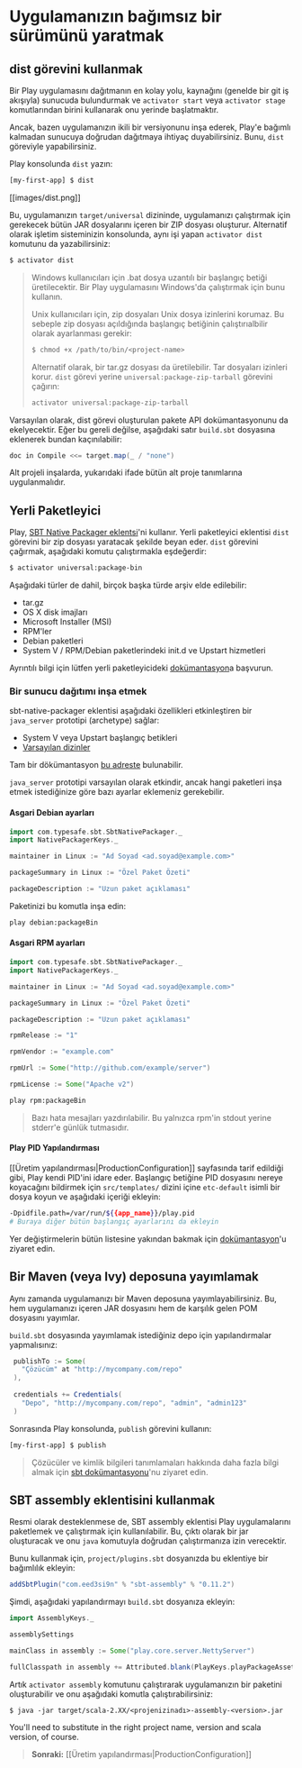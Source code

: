 <!--- Copyright (C) 2009-2013 Typesafe Inc. <http://www.typesafe.com> -->
# Uygulamanızın bağımsız bir sürümünü yaratmak

## dist görevini kullanmak

Bir Play uygulamasını dağıtmanın en kolay yolu, kaynağını (genelde bir git iş akışıyla) sunucuda bulundurmak ve `activator start` veya `activator stage` komutlarından birini kullanarak onu yerinde başlatmaktır.

Ancak, bazen uygulamanızın ikili bir versiyonunu inşa ederek, Play'e bağımlı kalmadan sunucuya doğrudan dağıtmaya ihtiyaç duyabilirsiniz. Bunu, `dist` göreviyle yapabilirsiniz.

Play konsolunda `dist` yazın:

```bash
[my-first-app] $ dist
```

[[images/dist.png]]

Bu, uygulamanızın `target/universal` dizininde, uygulamanızı çalıştırmak için gerekecek bütün JAR dosyalarını içeren bir ZIP dosyası oluşturur. Alternatif olarak işletim sisteminizin konsolunda, aynı işi yapan `activator dist` komutunu da yazabilirsiniz:

```bash
$ activator dist
```

> Windows kullanıcıları için .bat dosya uzantılı bir başlangıç betiği üretilecektir. Bir Play uygulamasını Windows'da çalıştırmak için bunu kullanın.
>
> Unix kullanıcıları için, zip dosyaları Unix dosya izinlerini korumaz. Bu sebeple zip dosyası açıldığında başlangıç betiğinin çalıştırıalbilir olarak ayarlanması gerekir:
>
> ```bash
> $ chmod +x /path/to/bin/<project-name>
> ```
>
> Alternatif olarak, bir tar.gz dosyası da üretilebilir. Tar dosyaları izinleri korur. `dist` görevi yerine `universal:package-zip-tarball` görevini çağırın:
>
> ```bash
> activator universal:package-zip-tarball
> ```

Varsayılan olarak, dist görevi oluşturulan pakete API dokümantasyonunu da ekelyecektir. Eğer bu gereli değilse, aşağıdaki satır `build.sbt` dosyasına eklenerek bundan kaçınılabilir:

```scala
doc in Compile <<= target.map(_ / "none")
```
Alt projeli inşalarda, yukarıdaki ifade bütün alt proje tanımlarına uygulanmalıdır.

## Yerli Paketleyici

Play, [SBT Native Packager eklentsi](http://www.scala-sbt.org/sbt-native-packager/)'ni kullanır. Yerli paketleyici eklentisi `dist` görevini bir zip dosyası yaratacak şekilde beyan eder. `dist` görevini çağırmak, aşağıdaki komutu çalıştırmakla eşdeğerdir:

```bash
$ activator universal:package-bin
```

Aşağıdaki türler de dahil, birçok başka türde arşiv elde edilebilir:

* tar.gz
* OS X disk imajları
* Microsoft Installer (MSI)
* RPM'ler
* Debian paketleri
* System V / RPM/Debian paketlerindeki init.d ve Upstart hizmetleri

Ayrıntılı bilgi için lütfen yerli paketleyicideki [dokümantasyon](http://www.scala-sbt.org/sbt-native-packager)a başvurun.

### Bir sunucu dağıtımı inşa etmek

sbt-native-packager eklentisi aşağıdaki özellikleri etkinleştiren bir `java_server` prototipi (archetype) sağlar:

* System V veya Upstart başlangıç betikleri
* [Varsayılan dizinler](http://www.scala-sbt.org/sbt-native-packager/GettingStartedServers/MyFirstProject.html#default-mappings)

Tam bir dökümantasyon [bu adreste](http://www.scala-sbt.org/sbt-native-packager/GettingStartedServers/index.html) bulunabilir.

`java_server` prototipi varsayılan olarak etkindir, ancak hangi paketleri inşa etmek istediğinize göre bazı ayarlar eklemeniz gerekebilir.

#### Asgari Debian ayarları

```scala
import com.typesafe.sbt.SbtNativePackager._
import NativePackagerKeys._

maintainer in Linux := "Ad Soyad <ad.soyad@example.com>"

packageSummary in Linux := "Özel Paket Özeti"

packageDescription := "Uzun paket açıklaması"
```

Paketinizi bu komutla inşa edin:

```bash
play debian:packageBin
```

#### Asgari RPM ayarları

```scala
import com.typesafe.sbt.SbtNativePackager._
import NativePackagerKeys._

maintainer in Linux := "Ad Soyad <ad.soyad@example.com>"

packageSummary in Linux := "Özel Paket Özeti"

packageDescription := "Uzun paket açıklaması"

rpmRelease := "1"

rpmVendor := "example.com"

rpmUrl := Some("http://github.com/example/server")

rpmLicense := Some("Apache v2")
```

```bash
play rpm:packageBin
```

> Bazı hata mesajları yazdırılabilir. Bu yalnızca rpm'in stdout yerine stderr'e günlük tutmasıdır.

#### Play PID Yapılandırması

[[Üretim yapılandırması|ProductionConfiguration]] sayfasında tarif edildiği gibi, Play kendi PID'ini idare eder.
Başlangıç betiğine PID dosyasını nereye koyacağını bildirmek için `src/templates/` dizini içine `etc-default` isimli bir dosya koyun ve aşağıdaki içeriği ekleyin:

```bash
-Dpidfile.path=/var/run/${{app_name}}/play.pid
# Buraya diğer bütün başlangıç ayarlarını da ekleyin
```

Yer değiştirmelerin bütün listesine yakından bakmak için [dokümantasyon](http://www.scala-sbt.org/sbt-native-packager/GettingStartedServers/AddingConfiguration.html)'u ziyaret edin.


## Bir Maven (veya Ivy) deposuna yayımlamak

Aynı zamanda uygulamanızı bir Maven deposuna yayımlayabilirsiniz. Bu, hem uygulamanızı içeren JAR dosyasını hem de karşılık gelen POM dosyasını yayımlar.

`build.sbt` dosyasında yayımlamak istediğiniz depo için yapılandırmalar yapmalısınız:

```scala
 publishTo := Some(
   "Çözücüm" at "http://mycompany.com/repo"
 ),
 
 credentials += Credentials(
   "Depo", "http://mycompany.com/repo", "admin", "admin123"
 )
```

Sonrasında Play konsolunda, `publish` görevini kullanın:

```bash
[my-first-app] $ publish
```

> Çözücüler ve kimlik bilgileri tanımlamaları hakkında daha fazla bilgi almak için [sbt dokümantasyonu](http://www.scala-sbt.org/release/docs/index.html)'nu ziyaret edin.

## SBT assembly eklentisini kullanmak

Resmi olarak desteklenmese de, SBT assembly eklentisi Play uygulamalarını paketlemek ve çalıştırmak için kullanılabilir. Bu, çıktı olarak bir jar oluşturacak ve onu `java` komutuyla doğrudan çalıştırmanıza izin verecektir.

Bunu kullanmak için, `project/plugins.sbt` dosyanızda bu eklentiye bir bağımlılık ekleyin:

```scala
addSbtPlugin("com.eed3si9n" % "sbt-assembly" % "0.11.2")
```

Şimdi, aşağıdaki yapılandırmayı `build.sbt` dosyanıza ekleyin:

```scala
import AssemblyKeys._

assemblySettings

mainClass in assembly := Some("play.core.server.NettyServer")

fullClasspath in assembly += Attributed.blank(PlayKeys.playPackageAssets.value)
```

Artık `activator assembly` komutunu çalıştırarak uygulamanızın bir paketini oluşturabilir ve onu aşağıdaki komutla çalıştırabilirsiniz:

```
$ java -jar target/scala-2.XX/<projenizinadı>-assembly-<version>.jar
```

You'll need to substitute in the right project name, version and scala version, of course.

> **Sonraki:** [[Üretim yapılandırması|ProductionConfiguration]]
